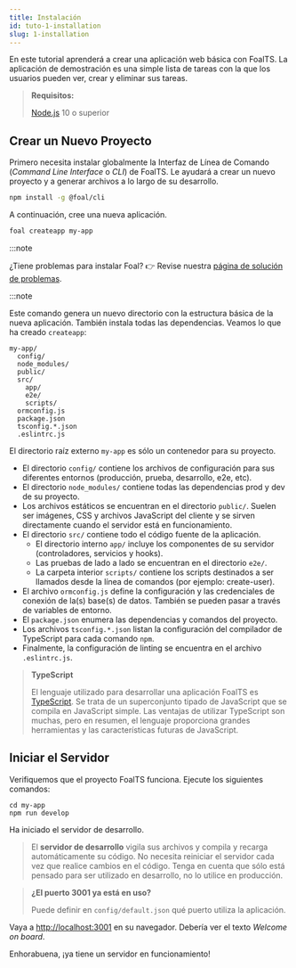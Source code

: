 ```yaml
---
title: Instalación
id: tuto-1-installation
slug: 1-installation
---
```


En este tutorial aprenderá a crear una aplicación web básica con FoalTS. La aplicación de demostración es una simple lista de tareas con la que los usuarios pueden ver, crear y eliminar sus tareas.

> **Requisitos:**
>
> [Node.js](https://nodejs.org/en/) 10 o superior

## Crear un Nuevo Proyecto

Primero necesita instalar globalmente la Interfaz de Línea de Comando (*Command Line Interface* o *CLI*) de FoalTS. Le ayudará a crear un nuevo proyecto y a generar archivos a lo largo de su desarrollo.

```sh
npm install -g @foal/cli
```

A continuación, cree una nueva aplicación.

```sh
foal createapp my-app
```

:::note

¿Tiene problemas para instalar Foal? 👉 Revise nuestra [página de solución de problemas](./installation-troubleshooting).

:::note

Este comando genera un nuevo directorio con la estructura básica de la nueva aplicación. También instala todas las dependencias. Veamos lo que ha creado `createapp`:

```shell
my-app/
  config/
  node_modules/
  public/
  src/
    app/
    e2e/
    scripts/
  ormconfig.js
  package.json
  tsconfig.*.json
  .eslintrc.js
```

El directorio raíz externo `my-app` es sólo un contenedor para su proyecto.
- El directorio `config/` contiene los archivos de configuración para sus diferentes entornos (producción, prueba, desarrollo, e2e, etc).
- El directorio `node_modules/` contiene todas las dependencias prod y dev de su proyecto.
- Los archivos estáticos se encuentran en el directorio `public/`. Suelen ser imágenes, CSS y archivos JavaScript del cliente y se sirven directamente cuando el servidor está en funcionamiento.
- El directorio `src/` contiene todo el código fuente de la aplicación.
  - El directorio interno `app/` incluye los componentes de su servidor (controladores, servicios y hooks).
  - Las pruebas de lado a lado se encuentran en el directorio `e2e/`.
  - La carpeta interior `scripts/` contiene los scripts destinados a ser llamados desde la línea de comandos (por ejemplo: create-user).
- El archivo `ormconfig.js` define la configuración y las credenciales de conexión de la(s) base(s) de datos. También se pueden pasar a través de variables de entorno.
- El `package.json` enumera las dependencias y comandos del proyecto.
- Los archivos `tsconfig.*.json` listan la configuración del compilador de TypeScript para cada comando `npm`.
- Finalmente, la configuración de linting se encuentra en el archivo `.eslintrc.js`.

> **TypeScript**
>
> El lenguaje utilizado para desarrollar una aplicación FoalTS es [TypeScript](https://www.typescriptlang.org/). Se trata de un superconjunto tipado de JavaScript que se compila en JavaScript simple. Las ventajas de utilizar TypeScript son muchas, pero en resumen, el lenguaje proporciona grandes herramientas y las características futuras de JavaScript.

## Iniciar el Servidor

Verifiquemos que el proyecto FoalTS funciona. Ejecute los siguientes comandos:

```
cd my-app
npm run develop
```

Ha iniciado el servidor de desarrollo.

> El **servidor de desarrollo** vigila sus archivos y compila y recarga automáticamente su código. No necesita reiniciar el servidor cada vez que realice cambios en el código. Tenga en cuenta que sólo está pensado para ser utilizado en desarrollo, no lo utilice en producción.


> **¿El puerto 3001 ya está en uso?**
>
> Puede definir en `config/default.json` qué puerto utiliza la aplicación.

Vaya a [http://localhost:3001](http://localhost:3001) en su navegador. Debería ver el texto *Welcome on board*.

Enhorabuena, ¡ya tiene un servidor en funcionamiento!
